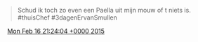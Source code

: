 > Schud ik toch zo even een Paella uit mijn mouw of t niets is\. \#thuisChef \#3dagenErvanSmullen

<img src="../../media/tweet.ico" width="12" /> [Mon Feb 16 21:24:04 +0000 2015](https://twitter.com/DromerDenker/status/567434257279500290)